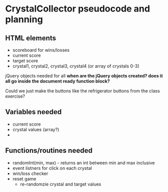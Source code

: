 # CrystalCollector pseudocode and planning

## HTML elements

* scoreboard for wins/losses
* current score
* target score
* crystal1, crystal2, crystal3, crystal4 (or array of crystals 0-3)

jQuery objects needed for all **when are the jQuery objects created? does it all go inside the document ready function block?**

Could we just make the buttons like the refrigerator buttons from the class exercise?


## Variables needed

* current score
* crystal values (array?)
* 

## Functions/routines needed

* randomInt(min, max) - returns an int between min and max inclusive
* event listners for click on each crystal
* win/loss checker
* reset game
    * re-randomzie crystal and target values
